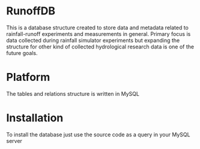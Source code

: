 # RunoffDB
This is a database structure created to store data and metadata related to rainfall-runoff experiments and measurements in general. Primary focus is data collected during rainfall simulator experiments but expanding the structure for other kind of collected hydrological research data is one of the future goals.
# Platform
The tables and relations structure is written in MySQL
# Installation
To install the database just use the source code as a query in your MySQL server
